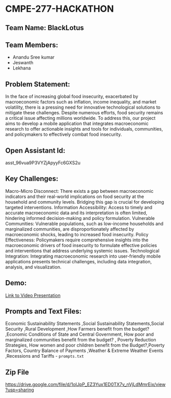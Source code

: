 # CMPE-277-HACKATHON
## Team Name: BlackLotus
## Team Members:
- Anandu Sree kumar
- Jeswanth
- Lekhana
## Problem Statement:
In the face of increasing global food insecurity, exacerbated by macroeconomic factors such as inflation, income inequality, and market volatility, there is a pressing need for innovative technological solutions to mitigate these challenges. Despite numerous efforts, food security remains a critical issue affecting millions worldwide. To address this, our project aims to develop a mobile application that integrates macroeconomic research to offer actionable insights and tools for individuals, communities, and policymakers to effectively combat food insecurity.

## Open Assistant Id:
asst_96vua9P3VYZjApyyFc6GXS2u  

## Key Challenges:
Macro-Micro Disconnect: There exists a gap between macroeconomic indicators and their real-world implications on food security at the household and community levels. Bridging this gap is crucial for developing targeted interventions.
Information Accessibility: Access to timely and accurate macroeconomic data and its interpretation is often limited, hindering informed decision-making and policy formulation.
Vulnerable Communities: Vulnerable populations, such as low-income households and marginalized communities, are disproportionately affected by macroeconomic shocks, leading to increased food insecurity.
Policy Effectiveness: Policymakers require comprehensive insights into the macroeconomic drivers of food insecurity to formulate effective policies and interventions that address underlying systemic issues.
Technological Integration: Integrating macroeconomic research into user-friendly mobile applications presents technical challenges, including data integration, analysis, and visualization.

## Demo:
[Link to Video Presentation](https://drive.google.com/file/d/1oLvuNGBFfa6V841UEY7Dwo7fx9fXqgqC/view?usp=sharing)

## Prompts and Text Files:
Economic Sustainability Statements ,Social Sustainability Statements,Social Security ,Rural Development ,How Farmers benefit from the budget? ,Economic Conditions of State and Central Government, How poor and marginalized communities benefit from the budget? , Poverty Reduction Strategies, How women and poor children benefit from the Budget?,Poverty Factors, Country Balance of Payments ,Weather & Extreme Weather Events ,Recessions and Tariffs - `prompts.txt`

## Zip File
https://drive.google.com/file/d/1oIJpP_EZ3Yux1ED0TX7v_nVjLdMmrEix/view?usp=sharing
